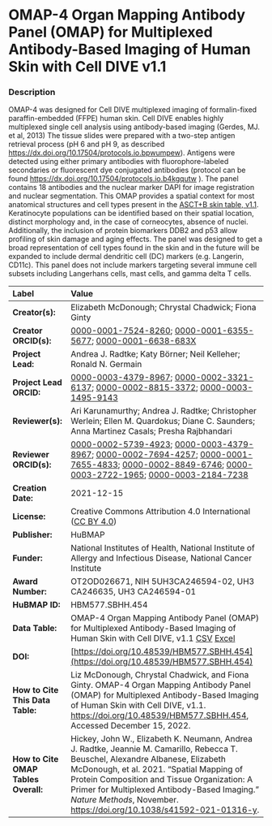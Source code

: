 # OMAP-4  Organ Mapping Antibody Panel (OMAP) for Multiplexed Antibody-Based Imaging of Human Skin with Cell DIVE v1.1

### Description
OMAP-4 was designed for Cell DIVE multiplexed imaging of formalin-fixed paraffin-embedded (FFPE) human skin. Cell DIVE enables highly multiplexed single cell analysis using antibody-based imaging (Gerdes, MJ. et al, 2013)  The tissue slides were prepared with a two-step antigen retrieval process (pH 6 and pH 9, as described https://dx.doi.org/10.17504/protocols.io.bpwumpew). Antigens were detected using either primary antibodies with fluorophore-labeled secondaries or fluorescent dye conjugated antibodies (protocol can be found https://dx.doi.org/10.17504/protocols.io.b4kgqutw ). The panel contains 18 antibodies and the nuclear marker DAPI for image registration and nuclear segmentation. This OMAP provides a spatial context for most anatomical structures and cell types present in the [ASCT+B skin table, v1.1](https://doi.org/10.48539/HBM423.RTRR.746).  Keratinocyte populations can be identified based on their spatial location, distinct morphology and, in the case of corneocytes, absence of nuclei.  Additionally, the inclusion of protein biomarkers DDB2 and p53 allow profiling of skin damage and aging effects. The panel was designed to get a broad representation of cell types found in the skin and in the future will be expanded to include dermal dendritic cell (DC) markers (e.g. Langerin, CD11c). This panel does not include markers targeting several immune cell subsets including Langerhans cells, mast cells, and gamma delta T cells. 

| Label | Value |
| :------------- |:-------------|
| **Creator(s):** |Elizabeth McDonough; Chrystal Chadwick; Fiona Ginty|
| **Creator ORCID(s):** |[0000-0001-7524-8260](https://orcid.org/0000-0001-7524-8260); [0000-0001-6355-5677](https://orcid.org/0000-0001-6355-5677); [0000-0001-6638-683X](https://orcid.org/0000-0001-6638-683X)|
| **Project Lead:** | Andrea J. Radtke; Katy B&ouml;rner; Neil Kelleher; Ronald N. Germain |
| **Project Lead ORCID:** | [0000-0003-4379-8967](https://orcid.org/0000-0003-4379-8967); [0000-0002-3321-6137](https://orcid.org/0000-0002-3321-6137); [0000-0002-8815-3372](https://orcid.org/0000-0002-8815-3372); [0000-0003-1495-9143](https://orcid.org/0000-0003-1495-9143) |
| **Reviewer(s):** | Ari Karunamurthy; Andrea J. Radtke; Christopher Werlein; Ellen M. Quardokus; Diane C. Saunders; Anna Martinez Casals; Presha Rajbhandari|
| **Reviewer ORCID(s):** |[0000-0002-5739-4923](https://orcid.org/0000-0002-5739-4923); [0000-0003-4379-8967](https://orcid.org/0000-0003-4379-8967); [0000-0002-7694-4257](https://orcid.org/0000-0002-7694-4257); [0000-0001-7655-4833](https://orcid.org/0000-0001-7655-4833); [ 0000-0002-8849-6746](https://orcid.org/0000-0002-8849-6746); [0000-0003-2722-1965](https://orcid.org/0000-0003-2722-1965); [0000-0003-2184-7238](https://orcid.org/0000-0003-2184-7238)
| **Creation Date:** | 2021-12-15|
| **License:** | Creative Commons Attribution 4.0 International ([CC BY 4.0](https://creativecommons.org/licenses/by/4.0/)) |
| **Publisher:** | HuBMAP |
| **Funder:** | National Institutes of Health, National Institute of Allergy and Infectious Disease, National Cancer Institute |
| **Award Number:** |OT2OD026671, NIH 5UH3CA246594-02, UH3 CA246635, UH3 CA246594-01|
| **HuBMAP ID:** | HBM577.SBHH.454 |
| **Data Table:** | OMAP-4 Organ Mapping Antibody Panel (OMAP) for Multiplexed Antibody-Based Imaging of Human Skin with Cell DIVE, v1.1 [CSV](https://hubmapconsortium.github.io/ccf-releases/v1.3/omap/omap-4-skin-cell-dive.csv) [Excel](https://hubmapconsortium.github.io/ccf-releases/v1.3/omap/omap-4-skin-cell-dive.xlsx) |
| **DOI:** | [https://doi.org/10.48539/HBM577.SBHH.454](https://doi.org/10.48539/HBM577.SBHH.454) |
| **How to Cite This Data Table:** |Liz McDonough, Chrystal Chadwick, and Fiona Ginty. OMAP-4  Organ Mapping Antibody Panel (OMAP) for Multiplexed Antibody-Based Imaging of Human Skin with Cell DIVE, v1.1. https://doi.org/10.48539/HBM577.SBHH.454, Accessed December 15, 2022.|
| **How to Cite OMAP Tables Overall:** | Hickey, John W., Elizabeth K. Neumann, Andrea J. Radtke, Jeannie M. Camarillo, Rebecca T. Beuschel, Alexandre Albanese, Elizabeth McDonough, et al. 2021. “Spatial Mapping of Protein Composition and Tissue Organization: A Primer for Multiplexed Antibody-Based Imaging.” *Nature Methods*, November. https://doi.org/10.1038/s41592-021-01316-y. |

